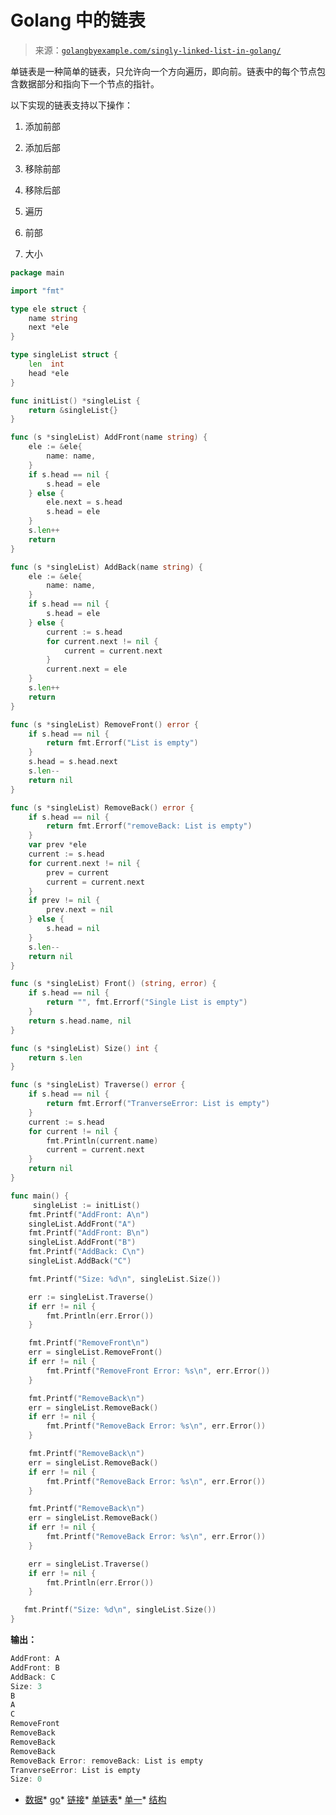 <!--yml

类别：未分类

日期：2024-10-13 06:05:32

-->

# Golang 中的链表

> 来源：[`golangbyexample.com/singly-linked-list-in-golang/`](https://golangbyexample.com/singly-linked-list-in-golang/)

单链表是一种简单的链表，只允许向一个方向遍历，即向前。链表中的每个节点包含数据部分和指向下一个节点的指针。

以下实现的链表支持以下操作：

1.  添加前部

1.  添加后部

1.  移除前部

1.  移除后部

1.  遍历

1.  前部

1.  大小

```go
package main

import "fmt"

type ele struct {
    name string
    next *ele
}

type singleList struct {
    len  int
    head *ele
}

func initList() *singleList {
    return &singleList{}
}

func (s *singleList) AddFront(name string) {
    ele := &ele{
        name: name,
    }
    if s.head == nil {
        s.head = ele
    } else {
        ele.next = s.head
        s.head = ele
    }
    s.len++
    return
}

func (s *singleList) AddBack(name string) {
    ele := &ele{
        name: name,
    }
    if s.head == nil {
        s.head = ele
    } else {
        current := s.head
        for current.next != nil {
            current = current.next
        }
        current.next = ele
    }
    s.len++
    return
}

func (s *singleList) RemoveFront() error {
    if s.head == nil {
        return fmt.Errorf("List is empty")
    }
    s.head = s.head.next
    s.len--
    return nil
}

func (s *singleList) RemoveBack() error {
    if s.head == nil {
        return fmt.Errorf("removeBack: List is empty")
    }
    var prev *ele
    current := s.head
    for current.next != nil {
        prev = current
        current = current.next
    }
    if prev != nil {
        prev.next = nil
    } else {
        s.head = nil
    }
    s.len--
    return nil
}

func (s *singleList) Front() (string, error) {
    if s.head == nil {
        return "", fmt.Errorf("Single List is empty")
    }
    return s.head.name, nil
}

func (s *singleList) Size() int {
    return s.len
}

func (s *singleList) Traverse() error {
    if s.head == nil {
        return fmt.Errorf("TranverseError: List is empty")
    }
    current := s.head
    for current != nil {
        fmt.Println(current.name)
        current = current.next
    }
    return nil
}

func main() {
     singleList := initList()
    fmt.Printf("AddFront: A\n")
    singleList.AddFront("A")
    fmt.Printf("AddFront: B\n")
    singleList.AddFront("B")
    fmt.Printf("AddBack: C\n")
    singleList.AddBack("C")

    fmt.Printf("Size: %d\n", singleList.Size())

    err := singleList.Traverse()
    if err != nil {
        fmt.Println(err.Error())
    }

    fmt.Printf("RemoveFront\n")
    err = singleList.RemoveFront()
    if err != nil {
        fmt.Printf("RemoveFront Error: %s\n", err.Error())
    }

    fmt.Printf("RemoveBack\n")
    err = singleList.RemoveBack()
    if err != nil {
        fmt.Printf("RemoveBack Error: %s\n", err.Error())
    }

    fmt.Printf("RemoveBack\n")
    err = singleList.RemoveBack()
    if err != nil {
        fmt.Printf("RemoveBack Error: %s\n", err.Error())
    }

    fmt.Printf("RemoveBack\n")
    err = singleList.RemoveBack()
    if err != nil {
        fmt.Printf("RemoveBack Error: %s\n", err.Error())
    }

    err = singleList.Traverse()
    if err != nil {
        fmt.Println(err.Error())
    }

   fmt.Printf("Size: %d\n", singleList.Size())
}
```

**输出：**

```go
AddFront: A
AddFront: B
AddBack: C
Size: 3
B
A
C
RemoveFront
RemoveBack
RemoveBack
RemoveBack
RemoveBack Error: removeBack: List is empty
TranverseError: List is empty
Size: 0
```

+   [数据](https://golangbyexample.com/tag/data/)*   [go](https://golangbyexample.com/tag/go/)*   [链接](https://golangbyexample.com/tag/linked/)*   [单链表](https://golangbyexample.com/tag/single-linked-list/)*   [单一](https://golangbyexample.com/tag/singly/)*   [结构](https://golangbyexample.com/tag/structure/)
